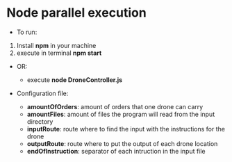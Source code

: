 # Node parallel execution

- To run: 
1. Install **npm** in your machine
2. execute in terminal __npm start__

- OR:
  - execute __node DroneController.js__

- Configuration file:
  - __amountOfOrders__: amount of orders that one drone can carry
  - __amountFiles__: amount of files the program will read from the input directory
  - __inputRoute__: route where to find the input with the instructions for the drone
  - __outputRoute__: route where to put the output of each drone location
  - __endOfInstruction__: separator of each intruction in the input file

